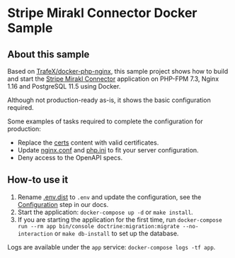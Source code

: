 Stripe Mirakl Connector Docker Sample
=======================

## About this sample

Based on [TrafeX/docker-php-nginx](https://github.com/TrafeX/docker-php-nginx), this sample project shows how to build and start the [Stripe Mirakl Connector](https://github.com/stripe/stripe-mirakl-connector) application on PHP-FPM 7.3, Nginx 1.16 and PostgreSQL 11.5 using Docker.

Although not production-ready as-is, it shows the basic configuration required.

Some examples of tasks required to complete the configuration for production:
- Replace the [certs](app/certs) content with valid certificates.
- Update [nginx.conf](app/config/nginx.conf) and [php.ini](app/config/php.ini) to fit your server configuration.
- Deny access to the OpenAPI specs.

## How-to use it

1. Rename [.env.dist](../../.env.dist) to `.env` and update the configuration, see the [Configuration](https://stripe.com/docs/plugins/mirakl/configuration) step in our docs.
2. Start the application: `docker-compose up -d` or `make install`.
3. If you are starting the application for the first time, run `docker-compose run --rm app bin/console doctrine:migration:migrate --no-interaction` or `make db-install` to set up the database.

Logs are available under the `app` service: `docker-compose logs -tf app`.
